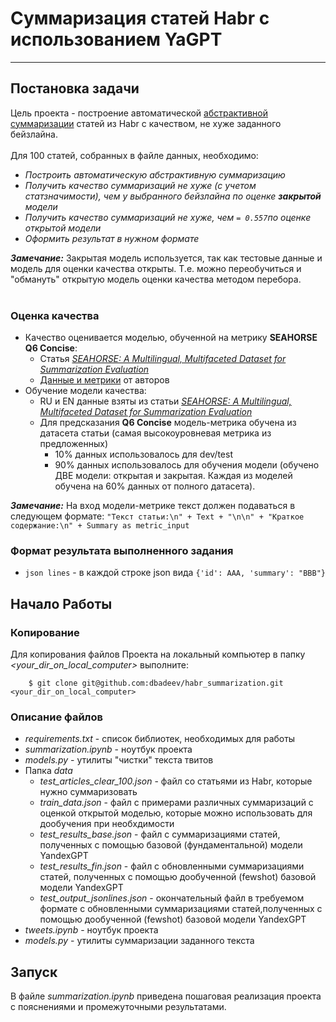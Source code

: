# Суммаризация статей Habr с использованием YaGPT
---
## Постановка задачи

Цель проекта - построение автоматической [абстрактивной суммаризации](https://habr.com/ru/articles/514540/#:~:text=%D0%90%D0%B1%D1%81%D1%82%D1%80%D0%B0%D0%BA%D1%82%D0%B8%D0%B2%D0%BD%D0%B0%D1%8F%20%D1%81%D1%83%D0%BC%D0%BC%D0%B0%D1%80%D0%B8%D0%B7%D0%B0%D1%86%D0%B8%D1%8F) статей из Habr с качеством, не хуже заданного бейзлайна. <br><br>
Для 100 статей, собранных в файле данных, необходимо: <br>
   * _Построить автоматическую абстрактивную суммаризацию_
   * _Получить качество суммаризаций не хуже (с учетом статзначимости), чем у выбранного бейзлайна по оценке **закрытой** модели_
   * _Получить качество суммаризаций не хуже, чем `= 0.557`по оценке открытой модели_
   * _Оформить результат в нужном формате_

**_Замечание:_**
Закрытая модель используется, так как тестовые данные и модель для оценки качества открыты. Т.е. можно переобучиться и "обмануть" открытую модель оценки качества методом перебора.<br><br>

### Оценка качества
- Качество оценивается моделью, обученной на метрику **SEAHORSE Q6 Concise**:
   - Статья [_SEAHORSE: A Multilingual, Multifaceted Dataset for Summarization Evaluation_](https://arxiv.org/abs/2305.13194)
   - [Данные и метрики](https://github.com/google-research-datasets/seahorse) от авторов 
- Обучение модели качества:
   - RU и EN данные взяты из статьи [_SEAHORSE: A Multilingual, Multifaceted Dataset for Summarization Evaluation_](https://arxiv.org/abs/2305.13194)
   - Для предсказания **Q6 Concise** модель-метрика обучена  из датасета статьи (самая высокоуровневая метрика из предложенных)
      - 10% данных использовалось для dev/test
      - 90% данных использовалось для обучения модели (обучено ДВЕ модели: открытая и закрытая. Каждая из моделей обучена на 60% данных от полного датасета).

**_Замечание:_**
На вход модели-метрике текст должен подаваться в следующем формате: `"Текст статьи:\n" + Text + "\n\n" + "Краткое содержание:\n" + Summary as metric_input`

### Формат результата выполненного задания
- `json lines` - в каждой строке json вида `{'id': AAA, 'summary': "BBB"}`

## Начало Работы

### Копирование
Для копирования файлов Проекта на локальный компьютер в папку *<your_dir_on_local_computer>* выполните:

```
    $ git clone git@github.com:dbadeev/habr_summarization.git <your_dir_on_local_computer>
```

### Описание файлов
* *requirements.txt* - список библиотек, необходимых для работы
* *summarization.ipynb* - ноутбук проекта  
* *models.py* - утилиты "чистки" текста твитов
* Папка *data*
  - *test_articles_clear_100.json* - файл со статьями из Habr, которые нужно суммаризовать
  - *train_data.json*  - файл с примерами различных суммаризаций с оценкой открытой моделью, которые можно использовать для дообучения при необхдимости
  - *test_results_base.json* - файл с суммаризациями статей, полученных с помощью базовой (фундаментальной) модели YandexGPT
  - *test_results_fin.json* - файл с обновленными суммаризациями статей, полученных с помощью дообученной (fewshot) базовой модели YandexGPT
  - *test_output_jsonlines.json* - окончательный файл в требуемом формате с обновленными суммаризациями статей,полученных с помощью дообученной (fewshot) базовой модели YandexGPT
* *tweets.ipynb* - ноутбук проекта  
* *models.py* - утилиты суммаризации заданного текста

## Запуск
В файле *summarization.ipynb* приведена пошаговая реализация проекта с пояснениями и промежуточными результатами. 

